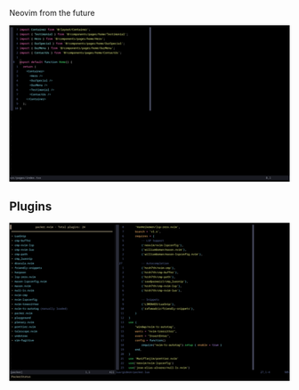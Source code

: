  Neovim from the future 

![Preview](https://raw.githubusercontent.com/Riley1101/nvim-from-future/v2/preview/2023-04-11_11-27.png)

## Plugins 

![Plugins](https://raw.githubusercontent.com/Riley1101/nvim-from-future/v2/preview/2023-04-11_11-31.png)

